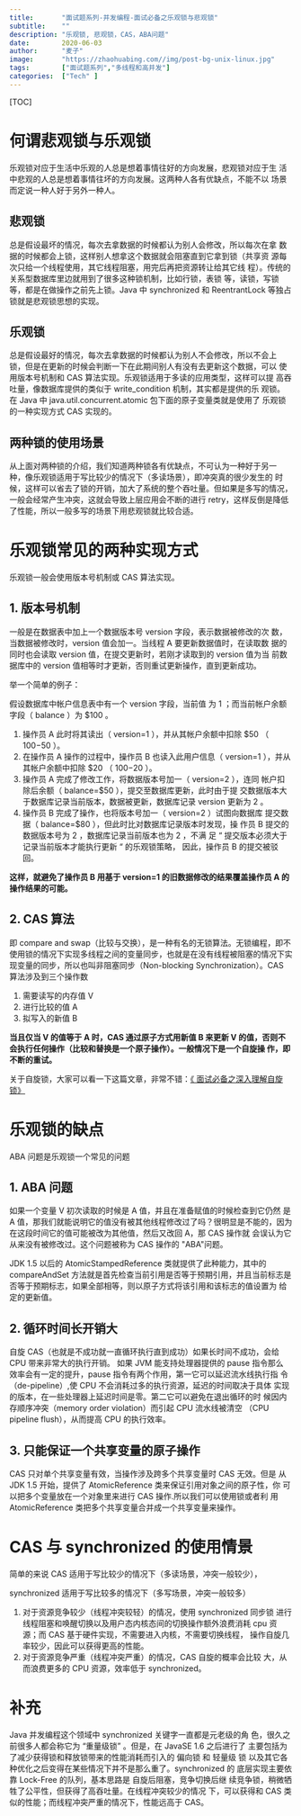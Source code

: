 ```yaml
---
title:       "面试题系列-并发编程-面试必备之乐观锁与悲观锁"
subtitle:    ""
description: "乐观锁, 悲观锁，CAS，ABA问题"
date:        2020-06-03
author:      "麦子"
image:       "https://zhaohuabing.com//img/post-bg-unix-linux.jpg"
tags:        ["面试题系列","多线程和高并发"]
categories:  ["Tech" ]
---
```


[TOC]

# 何谓悲观锁与乐观锁

乐观锁对应于生活中乐观的人总是想着事情往好的方向发展，悲观锁对应于生 活中悲观的人总是想着事情往坏的方向发展。这两种人各有优缺点，不能不以 场景而定说一种人好于另外一种人。



## 悲观锁

总是假设最坏的情况，每次去拿数据的时候都认为别人会修改，所以每次在拿 数据的时候都会上锁，这样别人想拿这个数据就会阻塞直到它拿到锁（共享资 源每次只给一个线程使用，其它线程阻塞，用完后再把资源转让给其它线 程）。传统的关系型数据库里边就用到了很多这种锁机制，比如行锁，表锁 等，读锁，写锁等，都是在做操作之前先上锁。Java 中 synchronized 和 ReentrantLock 等独占锁就是悲观锁思想的实现。



## 乐观锁

总是假设最好的情况，每次去拿数据的时候都认为别人不会修改，所以不会上 锁，但是在更新的时候会判断一下在此期间别人有没有去更新这个数据，可以 使用版本号机制和 CAS 算法实现。乐观锁适用于多读的应用类型，这样可以提 高吞吐量，像数据库提供的类似于 write_condition 机制，其实都是提供的乐 观锁。在 Java 中 java.util.concurrent.atomic 包下面的原子变量类就是使用了 乐观锁的一种实现方式 CAS 实现的。



## 两种锁的使用场景

从上面对两种锁的介绍，我们知道两种锁各有优缺点，不可认为一种好于另一 种，像乐观锁适用于写比较少的情况下（多读场景），即冲突真的很少发生的 时候，这样可以省去了锁的开销，加大了系统的整个吞吐量。但如果是多写的情况，一般会经常产生冲突，这就会导致上层应用会不断的进行 retry，这样反倒是降低了性能，所以一般多写的场景下用悲观锁就比较合适。



# 乐观锁常见的两种实现方式

乐观锁一般会使用版本号机制或 CAS 算法实现。



## 1. 版本号机制

一般是在数据表中加上一个数据版本号 version 字段，表示数据被修改的次 数，当数据被修改时，version 值会加一。当线程 A 要更新数据值时，在读取数 据的同时也会读取 version 值，在提交更新时，若刚才读取到的 version 值为当 前数据库中的 version 值相等时才更新，否则重试更新操作，直到更新成功。

举一个简单的例子：

假设数据库中帐户信息表中有一个 version 字段，当前值 为 1 ；而当前帐户余额字段（ balance ）为 $100 。

1. 操作员 A 此时将其读出（ version=1 ），并从其帐户余额中扣除 $50 （ $100-$50 ）。
2. 在操作员 A 操作的过程中，操作员 B 也读入此用户信息（ version=1 ），并从其帐户余额中扣除 $20 （ $100-$20 ）。
3. 操作员 A 完成了修改工作，将数据版本号加一（ version=2 ），连同 帐户扣除后余额（ balance=$50 ），提交至数据库更新，此时由于提 交数据版本大于数据库记录当前版本，数据被更新，数据库记录 version 更新为 2 。
4. 操作员 B 完成了操作，也将版本号加一（ version=2 ）试图向数据库 提交数据（ balance=$80 ），但此时比对数据库记录版本时发现，操 作员 B 提交的数据版本号为 2 ，数据库记录当前版本也为 2 ，不满 足 “ 提交版本必须大于记录当前版本才能执行更新 “ 的乐观锁策略， 因此，操作员 B 的提交被驳回。

**这样，就避免了操作员 B 用基于 version=1 的旧数据修改的结果覆盖操作员 A 的操作结果的可能。**



## 2. CAS 算法

即 compare and swap（比较与交换），是一种有名的无锁算法。无锁编程，即不使用锁的情况下实现多线程之间的变量同步，也就是在没有线程被阻塞的情况下实现变量的同步，所以也叫非阻塞同步（Non-blocking Synchronization）。CAS 算法涉及到三个操作数

1. 需要读写的内存值 V
2. 进行比较的值 A
3. 拟写入的新值 B

**当且仅当 V 的值等于 A 时，CAS 通过原子方式用新值 B 来更新 V 的值，否则不会执行任何操作（比较和替换是一个原子操作）。一般情况下是一个自旋操 作，即不断的重试。**

关于自旋锁，大家可以看一下这篇文章，非常不错：[《 面试必备之深入理解自旋锁》](https://blog.csdn.net/qq_34337272/article/details/81252853)



# 乐观锁的缺点

ABA 问题是乐观锁一个常见的问题

## 1.  ABA 问题

如果一个变量 V 初次读取的时候是 A 值，并且在准备赋值的时候检查到它仍然 是 A 值，那我们就能说明它的值没有被其他线程修改过了吗？很明显是不能的，因为在这段时间它的值可能被改为其他值，然后又改回 A，那 CAS 操作就 会误认为它从来没有被修改过。这个问题被称为 CAS 操作的 "ABA"问题。

JDK 1.5 以后的 AtomicStampedReference 类就提供了此种能力，其中的compareAndSet 方法就是首先检查当前引用是否等于预期引用，并且当前标志是否等于预期标志，如果全部相等，则以原子方式将该引用和该标志的值设置为 给定的更新值。



## 2.  循环时间长开销大

自旋 CAS（也就是不成功就一直循环执行直到成功）如果长时间不成功，会给 CPU 带来非常大的执行开销。 如果 JVM 能支持处理器提供的 pause 指令那么 效率会有一定的提升，pause 指令有两个作用，第一它可以延迟流水线执行指 令（de-pipeline）,使 CPU 不会消耗过多的执行资源，延迟的时间取决于具体 实现的版本，在一些处理器上延迟时间是零。第二它可以避免在退出循环的时 候因内存顺序冲突（memory order violation）而引起 CPU 流水线被清空 （CPU pipeline flush），从而提高 CPU 的执行效率。



## 3. 只能保证一个共享变量的原子操作

CAS 只对单个共享变量有效，当操作涉及跨多个共享变量时 CAS 无效。但是 从 JDK 1.5 开始，提供了 AtomicReference 类来保证引用对象之间的原子性，你 可以把多个变量放在一个对象里来进行 CAS 操作.所以我们可以使用锁或者利 用 AtomicReference 类把多个共享变量合并成一个共享变量来操作。



# CAS 与 synchronized 的使用情景

简单的来说 CAS 适用于写比较少的情况下（多读场景，冲突一般较少），

synchronized 适用于写比较多的情况下（多写场景，冲突一般较多）

1. 对于资源竞争较少（线程冲突较轻）的情况，使用 synchronized 同步锁 进行线程阻塞和唤醒切换以及用户态内核态间的切换操作额外浪费消耗 cpu 资源；而 CAS 基于硬件实现，不需要进入内核，不需要切换线程， 操作自旋几率较少，因此可以获得更高的性能。
2. 对于资源竞争严重（线程冲突严重）的情况，CAS 自旋的概率会比较 大，从而浪费更多的 CPU 资源，效率低于 synchronized。

# 补充

Java 并发编程这个领域中 synchronized 关键字一直都是元老级的角 色，很久之前很多人都会称它为 “重量级锁” 。但是，在 JavaSE 1.6 之后进行了 主要包括为了减少获得锁和释放锁带来的性能消耗而引入的 偏向锁 和 轻量级 锁 以及其它各种优化之后变得在某些情况下并不是那么重了。synchronized 的 底层实现主要依靠 Lock-Free 的队列，基本思路是 自旋后阻塞，竞争切换后继 续竞争锁，稍微牺牲了公平性，但获得了高吞吐量。在线程冲突较少的情况 下，可以获得和 CAS 类似的性能；而线程冲突严重的情况下，性能远高于 CAS。

























